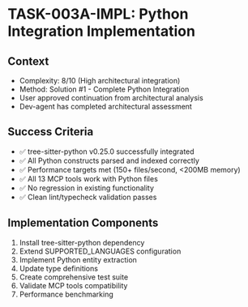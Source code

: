 # TASK-003A-IMPL: Python Integration Implementation

## Context
- Complexity: 8/10 (High architectural integration)
- Method: Solution #1 - Complete Python Integration
- User approved continuation from architectural analysis
- Dev-agent has completed architectural assessment

## Success Criteria
- ✅ tree-sitter-python v0.25.0 successfully integrated
- ✅ All Python constructs parsed and indexed correctly
- ✅ Performance targets met (150+ files/second, <200MB memory)
- ✅ All 13 MCP tools work with Python files
- ✅ No regression in existing functionality
- ✅ Clean lint/typecheck validation passes

## Implementation Components
1. Install tree-sitter-python dependency
2. Extend SUPPORTED_LANGUAGES configuration
3. Implement Python entity extraction
4. Update type definitions
5. Create comprehensive test suite
6. Validate MCP tools compatibility
7. Performance benchmarking